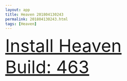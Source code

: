 ```yaml
---
layout: app
title: Heaven 201804130243
permalink: 201804130243.html
tags: [Heaven]
---
```

<div class="pure-g">
    <div class="pure-u-1-1" style="font-size: 4em">
        <a class="pure-button-primary" href="itms-services://?action=download-manifest&url=https%3A%2F%2Flitsungyisigono.github.io%2FTestScript%2Fmanifests%2F201804130243.plist"><i class="fa fa-download" aria-hidden="true"></i>Install Heaven Build: 463</a>
    </div>
</div>